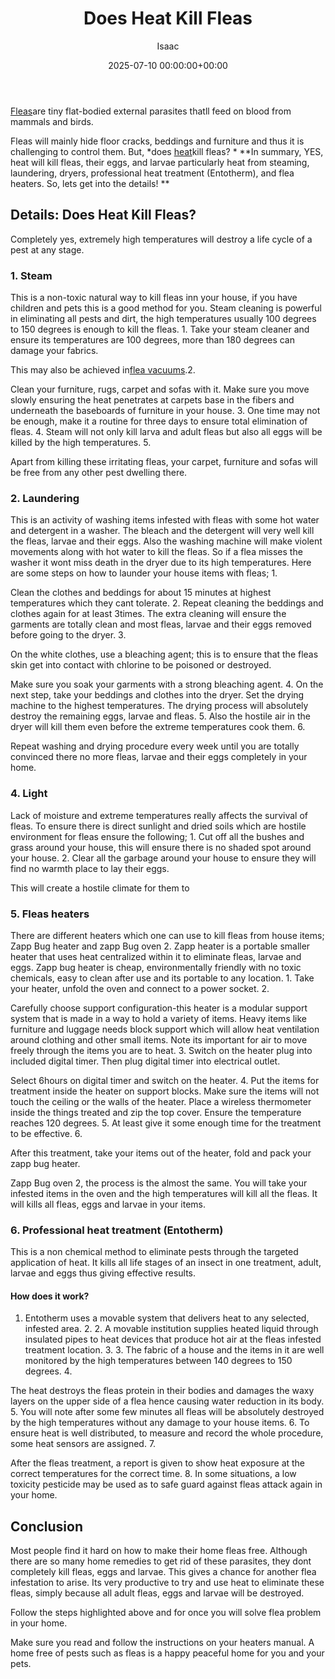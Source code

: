 ﻿---
title: Does Heat Kill Fleas
description: Fleas are tiny flat-bodied external parasites thatll feed on blood from mammals and birds. Fleas will mainly hide floor cracks, beddings and furniture and...
slug: /does-heat-kill-fleas/
date: 2025-07-10 00:00:00+00:00
lastmod: 2025-07-10 00:00:00+03:00
author: Isaac
categories:
- Fleas
- Guide
tags:
- fleas
- doe
- heat
layout: post
---

[Fleas](https://pestpolicy.com/does-apple-cider-vinegar-kill-fleas/)are tiny flat-bodied external parasites thatll feed on blood from mammals and birds.

Fleas will mainly hide floor cracks, beddings and furniture and thus it is challenging to control them. But, *does [heat](https://pestpolicy.com/best-heat-gun-for-removing-paint/)kill fleas? * **In summary, YES, heat will kill fleas, their eggs, and larvae particularly heat from steaming, laundering, dryers, professional heat treatment (Entotherm), and flea heaters. So, lets get into the details! **

##  Details: Does Heat Kill Fleas?

Completely yes, extremely high temperatures will destroy a life cycle of a pest at any stage.

###  1. Steam

This is a non-toxic natural way to kill fleas inn your house, if you have children and pets this is a good method for you. Steam cleaning is powerful in eliminating all pests and dirt, the high temperatures usually 100 degrees to 150 degrees is enough to kill the fleas. 1. Take your steam cleaner and ensure its temperatures are 100 degrees, more than 180 degrees can damage your fabrics.

This may also be achieved in[flea vacuums](https://pestpolicy.com/best-vacuums-for-fleas/).2.

Clean your furniture, rugs, carpet and sofas with it. Make sure you move slowly ensuring the heat penetrates at carpets base in the fibers and underneath the baseboards of furniture in your house. 3. One time may not be enough, make it a routine for three days to ensure total elimination of fleas. 4. Steam will not only kill larva and adult fleas but also all eggs will be killed by the high temperatures. 5.

Apart from killing these irritating fleas, your carpet, furniture and sofas will be free from any other pest dwelling there.

###  2. Laundering

This is an activity of washing items infested with fleas with some hot water and detergent in a washer. The bleach and the detergent will very well kill the fleas, larvae and their eggs. Also the washing machine will make violent movements along with hot water to kill the fleas. So if a flea misses the washer it wont miss death in the dryer due to its high temperatures. Here are some steps on how to launder your house items with fleas; 1.

Clean the clothes and beddings for about 15 minutes at highest temperatures which they cant tolerate. 2. Repeat cleaning the beddings and clothes again for at least 3times. The extra cleaning will ensure the garments are totally clean and most fleas, larvae and their eggs removed before going to the dryer. 3.

On the white clothes, use a bleaching agent; this is to ensure that the fleas skin get into contact with chlorine to be poisoned or destroyed.

Make sure you soak your garments with a strong bleaching agent. 4. On the next step, take your beddings and clothes into the dryer. Set the drying machine to the highest temperatures. The drying process will absolutely destroy the remaining eggs, larvae and fleas. 5. Also the hostile air in the dryer will kill them even before the extreme temperatures cook them. 6.

Repeat washing and drying procedure every week until you are totally convinced there no more fleas, larvae and their eggs completely in your home.

###  4. Light

Lack of moisture and extreme temperatures really affects the survival of fleas. To ensure there is direct sunlight and dried soils which are hostile environment for fleas ensure the following; 1. Cut off all the bushes and grass around your house, this will ensure there is no shaded spot around your house. 2. Clear all the garbage around your house to ensure they will find no warmth place to lay their eggs.

This will create a hostile climate for them to

###  5. Fleas heaters

There are different heaters which one can use to kill fleas from house items; Zapp Bug heater and zapp Bug oven 2. Zapp heater is a portable smaller heater that uses heat centralized within it to eliminate fleas, larvae and eggs. Zapp bug heater is cheap, environmentally friendly with no toxic chemicals, easy to clean after use and its portable to any location. 1. Take your heater, unfold the oven and connect to a power socket. 2.

Carefully choose support configuration-this heater is a modular support system that is made in a way to hold a variety of items. Heavy items like furniture and luggage needs block support which will allow heat ventilation around clothing and other small items. Note its important for air to move freely through the items you are to heat. 3. Switch on the heater plug into included digital timer. Then plug digital timer into electrical outlet.

Select 6hours on digital timer and switch on the heater. 4. Put the items for treatment inside the heater on support blocks. Make sure the items will not touch the ceiling or the walls of the heater. Place a wireless thermometer inside the things treated and zip the top cover. Ensure the temperature reaches 120 degrees. 5. At least give it some enough time for the treatment to be effective. 6.

After this treatment, take your items out of the heater, fold and pack your zapp bug heater.

Zapp Bug oven 2, the process is the almost the same. You will take your infested items in the oven and the high temperatures will kill all the fleas. It will kills all fleas, eggs and larvae in your items.

###  6. Professional heat treatment (Entotherm)

This is a non chemical method to eliminate pests through the targeted application of heat. It kills all life stages of an insect in one treatment, adult, larvae and eggs thus giving effective results.

####  How does it work?

1. Entotherm uses a movable system that delivers heat to any selected, infested area. 2. 2. A movable institution supplies heated liquid through insulated pipes to heat devices that produce hot air at the fleas infested treatment location. 3. 3. The fabric of a house and the items in it are well monitored by the high temperatures between 140 degrees to 150 degrees. 4.

The heat destroys the fleas protein in their bodies and damages the waxy layers on the upper side of a flea hence causing water reduction in its body. 5. You will note after some few minutes all fleas will be absolutely destroyed by the high temperatures without any damage to your house items. 6. To ensure heat is well distributed, to measure and record the whole procedure, some heat sensors are assigned. 7.

After the fleas treatment, a report is given to show heat exposure at the correct temperatures for the correct time. 8. In some situations, a low toxicity pesticide may be used as to safe guard against fleas attack again in your home.

##  **Conclusion**

Most people find it hard on how to make their home fleas free. Although there are so many home remedies to get rid of these parasites, they dont completely kill fleas, eggs and larvae. This gives a chance for another flea infestation to arise. Its very productive to try and use heat to eliminate these fleas, simply because all adult fleas, eggs and larvae will be destroyed.

Follow the steps highlighted above and for once you will solve flea problem in your home.

Make sure you read and follow the instructions on your heaters manual. A home free of pests such as fleas is a happy peaceful home for you and your pets.

